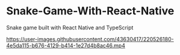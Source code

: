# Snake-Game-With-React-Native
Snake game built with React Native and TypeScript


https://user-images.githubusercontent.com/43630417/220526180-4e5da115-b676-4129-b414-1e27d4b8ac46.mp4

